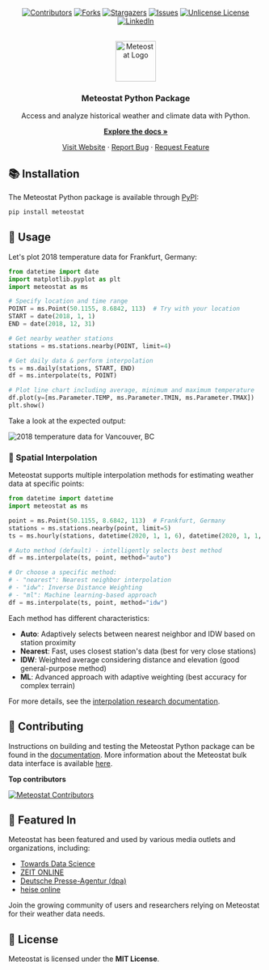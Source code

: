 <!-- PROJECT SHIELDS -->
<div align="center">
  
  [![Contributors][contributors-shield]][contributors-url]
  [![Forks][forks-shield]][forks-url]
  [![Stargazers][stars-shield]][stars-url]
  [![Issues][issues-shield]][issues-url]
  [![Unlicense License][license-shield]][license-url]
  [![LinkedIn][linkedin-shield]][linkedin-url]
  
</div>


<!-- PROJECT LOGO -->
<br />
<div align="center">
  <a href="https://github.com/meteostat/meteostat-python">
    <img src="https://media.meteostat.net/icon.svg" alt="Meteostat Logo" width="80" height="80">
  </a>

  <h3 align="center">Meteostat Python Package</h3>

  <p align="center">
    Access and analyze historical weather and climate data with Python.
    <p>
      <a href="https://dev.meteostat.net"><strong>Explore the docs »</strong></a>
    </p>
    <p>
      <a href="https://meteostat.net">Visit Website</a>
      &middot;
      <a href="https://github.com/othneildrew/Best-README-Template/issues/new?labels=bug&template=bug-report---.md">Report Bug</a>
      &middot;
      <a href="https://github.com/othneildrew/Best-README-Template/issues/new?labels=enhancement&template=feature-request---.md">Request Feature</a>
    </p>
  </p>
</div>

## 📚 Installation

The Meteostat Python package is available through [PyPI](https://pypi.org/project/meteostat/):

```sh
pip install meteostat
```

## 🚀 Usage

Let's plot 2018 temperature data for Frankfurt, Germany:

```python
from datetime import date
import matplotlib.pyplot as plt
import meteostat as ms

# Specify location and time range
POINT = ms.Point(50.1155, 8.6842, 113)  # Try with your location
START = date(2018, 1, 1)
END = date(2018, 12, 31)

# Get nearby weather stations
stations = ms.stations.nearby(POINT, limit=4)

# Get daily data & perform interpolation
ts = ms.daily(stations, START, END)
df = ms.interpolate(ts, POINT)

# Plot line chart including average, minimum and maximum temperature
df.plot(y=[ms.Parameter.TEMP, ms.Parameter.TMIN, ms.Parameter.TMAX])
plt.show()
```

Take a look at the expected output:

![2018 temperature data for Vancouver, BC][product-screenshot]

### 🎯 Spatial Interpolation

Meteostat supports multiple interpolation methods for estimating weather data at specific points:

```python
from datetime import datetime
import meteostat as ms

point = ms.Point(50.1155, 8.6842, 113)  # Frankfurt, Germany
stations = ms.stations.nearby(point, limit=5)
ts = ms.hourly(stations, datetime(2020, 1, 1, 6), datetime(2020, 1, 1, 18))

# Auto method (default) - intelligently selects best method
df = ms.interpolate(ts, point, method="auto")

# Or choose a specific method:
# - "nearest": Nearest neighbor interpolation
# - "idw": Inverse Distance Weighting
# - "ml": Machine learning-based approach
df = ms.interpolate(ts, point, method="idw")
```

Each method has different characteristics:
- **Auto**: Adaptively selects between nearest neighbor and IDW based on station proximity
- **Nearest**: Fast, uses closest station's data (best for very close stations)
- **IDW**: Weighted average considering distance and elevation (good general-purpose method)
- **ML**: Advanced approach with adaptive weighting (best accuracy for complex terrain)

For more details, see the [interpolation research documentation](docs/interpolation_research.md).

## 🤝 Contributing

Instructions on building and testing the Meteostat Python package can be found in the [documentation](https://dev.meteostat.net/python/contributing.html). More information about the Meteostat bulk data interface is available [here](https://dev.meteostat.net/bulk/).

**Top contributors**

<a href="https://github.com/meteostat/meteostat-python/graphs/contributors">
  <img src="https://contrib.rocks/image?repo=meteostat/meteostat-python" alt="Meteostat Contributors" />
</a>

## 🌟 Featured In

<!--
<div align="center">
  <img src="..." alt="" width="" height="">
</div>
-->

Meteostat has been featured and used by various media outlets and organizations, including:

- [Towards Data Science](https://towardsdatascience.com/get-temperature-data-by-location-with-python-52ed872dd621/)
- [ZEIT ONLINE](https://www.zeit.de/digital/internet/2022-03/desinformation-russland-ukraine-fotos-fake-news-falschinformation-echtheit)
- [Deutsche Presse-Agentur (dpa)](https://dpa-factchecking.com/germany/230103-99-92282/)
- [heise online](https://www.heise.de/news/Open-Source-Projekt-zu-Klimadaten-Meteostat-Python-Library-1-0-erschienen-4985015.html)

Join the growing community of users and researchers relying on Meteostat for their weather data needs.

## 📄 License

Meteostat is licensed under the **MIT License**.


<!-- MARKDOWN LINKS & IMAGES -->
<!-- https://www.markdownguide.org/basic-syntax/#reference-style-links -->
[contributors-shield]: https://img.shields.io/github/contributors/meteostat/meteostat-python.svg?style=for-the-badge
[contributors-url]: https://github.com/meteostat/meteostat-python/graphs/contributors
[forks-shield]: https://img.shields.io/github/forks/meteostat/meteostat-python.svg?style=for-the-badge
[forks-url]: https://github.com/meteostat/meteostat-python/network/members
[stars-shield]: https://img.shields.io/github/stars/meteostat/meteostat-python.svg?style=for-the-badge
[stars-url]: https://github.com/meteostat/meteostat-python/stargazers
[issues-shield]: https://img.shields.io/github/issues/meteostat/meteostat-python.svg?style=for-the-badge
[issues-url]: https://github.com/meteostat/meteostat-python/issues
[license-shield]: https://img.shields.io/github/license/meteostat/meteostat-python.svg?style=for-the-badge
[license-url]: https://github.com/meteostat/meteostat-python/blob/master/LICENSE.txt
[linkedin-shield]: https://img.shields.io/badge/-LinkedIn-black.svg?style=for-the-badge&logo=linkedin&colorB=555
[linkedin-url]: https://www.linkedin.com/company/meteostat
[product-screenshot]: https://dev.meteostat.net/assets/img/py-example-chart.046f8b8e.png
